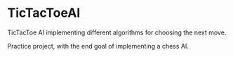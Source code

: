 # TicTacToeAI
TicTacToe AI implementing different algorithms for choosing the next move.

Practice project, with the end goal of implementing a chess AI.
